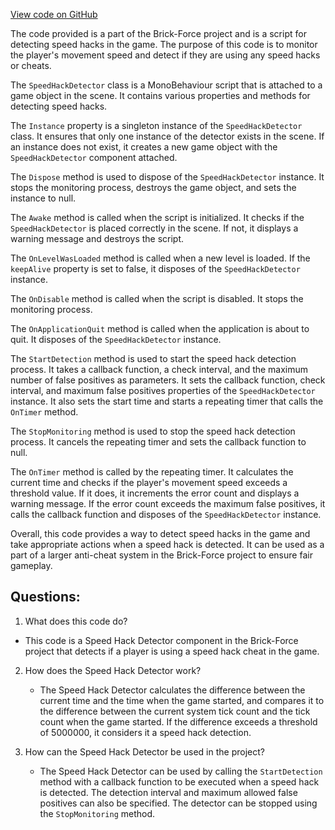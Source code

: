 [View code on GitHub](https://github.com/TieHaxJan/Brick-Force/Assembly-CSharp\CodeStage.AntiCheat.Detectors\SpeedHackDetector.cs)

The code provided is a part of the Brick-Force project and is a script for detecting speed hacks in the game. The purpose of this code is to monitor the player's movement speed and detect if they are using any speed hacks or cheats.

The `SpeedHackDetector` class is a MonoBehaviour script that is attached to a game object in the scene. It contains various properties and methods for detecting speed hacks.

The `Instance` property is a singleton instance of the `SpeedHackDetector` class. It ensures that only one instance of the detector exists in the scene. If an instance does not exist, it creates a new game object with the `SpeedHackDetector` component attached.

The `Dispose` method is used to dispose of the `SpeedHackDetector` instance. It stops the monitoring process, destroys the game object, and sets the instance to null.

The `Awake` method is called when the script is initialized. It checks if the `SpeedHackDetector` is placed correctly in the scene. If not, it displays a warning message and destroys the script.

The `OnLevelWasLoaded` method is called when a new level is loaded. If the `keepAlive` property is set to false, it disposes of the `SpeedHackDetector` instance.

The `OnDisable` method is called when the script is disabled. It stops the monitoring process.

The `OnApplicationQuit` method is called when the application is about to quit. It disposes of the `SpeedHackDetector` instance.

The `StartDetection` method is used to start the speed hack detection process. It takes a callback function, a check interval, and the maximum number of false positives as parameters. It sets the callback function, check interval, and maximum false positives properties of the `SpeedHackDetector` instance. It also sets the start time and starts a repeating timer that calls the `OnTimer` method.

The `StopMonitoring` method is used to stop the speed hack detection process. It cancels the repeating timer and sets the callback function to null.

The `OnTimer` method is called by the repeating timer. It calculates the current time and checks if the player's movement speed exceeds a threshold value. If it does, it increments the error count and displays a warning message. If the error count exceeds the maximum false positives, it calls the callback function and disposes of the `SpeedHackDetector` instance.

Overall, this code provides a way to detect speed hacks in the game and take appropriate actions when a speed hack is detected. It can be used as a part of a larger anti-cheat system in the Brick-Force project to ensure fair gameplay.
## Questions: 
 1. What does this code do?
   - This code is a Speed Hack Detector component in the Brick-Force project that detects if a player is using a speed hack cheat in the game.

2. How does the Speed Hack Detector work?
   - The Speed Hack Detector calculates the difference between the current time and the time when the game started, and compares it to the difference between the current system tick count and the tick count when the game started. If the difference exceeds a threshold of 5000000, it considers it a speed hack detection.

3. How can the Speed Hack Detector be used in the project?
   - The Speed Hack Detector can be used by calling the `StartDetection` method with a callback function to be executed when a speed hack is detected. The detection interval and maximum allowed false positives can also be specified. The detector can be stopped using the `StopMonitoring` method.